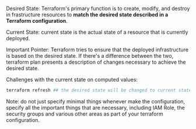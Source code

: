 Desired State: Terraform's primary function is to create, modify, and destroy in frastructure resources to **match the desired state described in a Terraform configuration**.

Current State: current state is the actual state of a resource that is currently deployed.

Important Pointer: Terraform tries to ensure that the deployed infrastructure is based on the desired state. If there's a difference between the two, terraform plan presents a description of changes necessary to achieve the desired state. 


Challenges with the current state on computed values: 

```sh
terraform refresh ## the desired state will be changed to current state
```

Note: do not just specify minimal things whenever make the configuration, specify all the important things that are necessary, including IAM Role, the security groups and various other areas as part of your terraform configuration.
